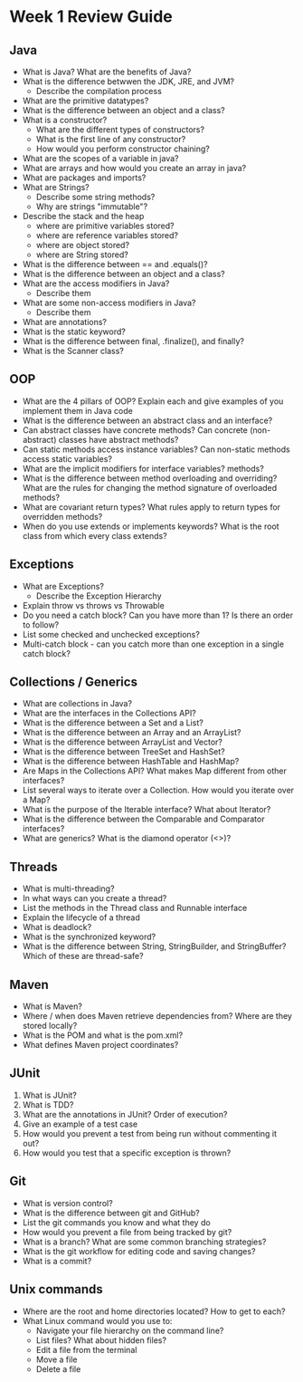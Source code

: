 # Week 1 Review Guide
## Java
- What is Java? What are the benefits of Java?
- What is the difference betwwen the JDK, JRE, and JVM?
    - Describe the compilation process
- What are the primitive datatypes?
- What is the difference between an object and a class?
- What is a constructor?
    - What are the different types of constructors?
    - What is the first line of any constructor?
    - How would you perform constructor chaining?
- What are the scopes of a variable in java?
- What are arrays and how would you create an array in java?
- What are packages and imports?
- What are Strings?
    - Describe some string methods?
    - Why are strings "immutable"?
- Describe the stack and the heap
    - where are primitive variables stored?
    - where are reference variables stored?
    - where are object stored?
    - where are String stored?
- What is the difference between == and .equals()?
- What is the difference between an object and a class?
- What are the access modifiers in Java?
    - Describe them
- What are some non-access modifiers in Java?
    - Describe them
- What are annotations?
- What is the static keyword?
- What is the difference between final, .finalize(), and finally?
- What is the Scanner class?

## OOP
-	What are the 4 pillars of OOP? Explain each and give examples of you implement them in Java code
-	What is the difference between an abstract class and an interface?
-	Can abstract classes have concrete methods? Can concrete (non-abstract) classes have abstract methods?
-	Can static methods access instance variables? Can non-static methods access static variables?
-	What are the implicit modifiers for interface variables? methods?
-	What is the difference between method overloading and overriding? What are the rules for changing the method signature of overloaded methods?
-	What are covariant return types? What rules apply to return types for overridden methods?
-	When do you use extends or implements keywords?
What is the root class from which every class extends?

## Exceptions
- What are Exceptions?
    - Describe the Exception Hierarchy
-	Explain throw vs throws vs Throwable
-	Do you need a catch block? Can you have more than 1? Is there an order to follow?
-	List some checked and unchecked exceptions?
-	Multi-catch block - can you catch more than one exception in a single catch block?

## Collections / Generics
-	What are collections in Java?
-	What are the interfaces in the Collections API?
-	What is the difference between a Set and a List?
-	What is the difference between an Array and an ArrayList?
-	What is the difference between ArrayList and Vector?
-	What is the difference between TreeSet and HashSet?
-	What is the difference between HashTable and HashMap?
-	Are Maps in the Collections API? What makes Map different from other interfaces?
-	List several ways to iterate over a Collection. How would you iterate over a Map?
-	What is the purpose of the Iterable interface? What about Iterator?
-	What is the difference between the Comparable and Comparator interfaces?
-	What are generics? What is the diamond operator (<>)?

## Threads
-	What is multi-threading?
-	In what ways can you create a thread?
-	List the methods in the Thread class and Runnable interface
-	Explain the lifecycle of a thread
-	What is deadlock?
-	What is the synchronized keyword?
-  What is the difference between String, StringBuilder, and StringBuffer? Which of these are thread-safe?

## Maven
-	What is Maven?
-	Where / when does Maven retrieve dependencies from? Where are they stored locally?
-	What is the POM and what is the pom.xml?
-	What defines Maven project coordinates?

## JUnit
1.	What is JUnit?
2.	What is TDD?
3.	What are the annotations in JUnit? Order of execution?
4.	Give an example of a test case
5.	How would you prevent a test from being run without commenting it out?
6. 	How would you test that a specific exception is thrown?

## Git
- What is version control?
- What is the difference between git and GitHub?
- List the git commands you know and what they do
- How would you prevent a file from being tracked by git?
- What is a branch? What are some common branching strategies?
- What is the git workflow for editing code and saving changes?
- What is a commit?

## Unix commands
- Where are the root and home directories located? How to get to each?
- What Linux command would you use to:
	- Navigate your file hierarchy on the command line?
	- List files? What about hidden files?
	- Edit a file from the terminal
    - Move a file
    - Delete a file